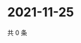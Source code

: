 # 2021-11-25

共 0 条

<!-- BEGIN WEIBO -->
<!-- 最后更新时间 Thu Nov 25 2021 01:11:36 GMT+0800 (China Standard Time) -->

<!-- END WEIBO -->

